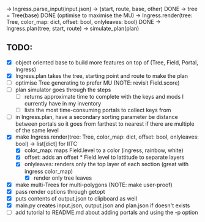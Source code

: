 -> Ingress.parse_input(input.json) -> (start, route, base, other) DONE
-> tree = Tree(base) DONE (optimise to maximise the MU)
-> Ingress.render(tree: Tree, color_map: dict, offset: bool, onlyleaves: bool) DONE
-> Ingress.plan(tree, start, route)
-> simulate_plan(plan)

## TODO:
- [x] object oriented base to build more features on top of (Tree, Field, Portal, Ingress)
- [x] Ingress.plan takes the tree, starting point and route to make the plan
- [ ] optimise Tree generating to prefer MU (NOTE: revisit Field.score)
- [ ] plan simulator goes through the steps 
    - [ ] returns approximate time to complete with the keys and mods I currently have in my inventory
    - [ ] lists the most time-consuming portals to collect keys from
- [ ] in Ingress.plan, have a secondary sorting parameter be distance between portals so it goes from farthest to nearest if there are multiple of the same level
- [x] make Ingress.render(tree: Tree, color_map: dict, offset: bool, onlyleaves: bool) -> list[dict] for IITC 
    - [x] color_map: maps Field.level to a color (ingress, rainbow, white)
    - [x] offset: adds an offset * Field.level to lattitude to separate layers 
    - [x] onlyleaves: renders only the top layer of each section (great with ingress color_map)
        - [x] render only tree leaves

- [x] make multi-Trees for multi-polygons (NOTE: make user-proof)
- [x] pass render options through getopt
- [x] puts contents of output.json to clipboard as well
- [x] main.py creates input.json, output.json and plan.json if doesn't exists
- [ ] add tutorial to README.md about adding portals and using the -p option